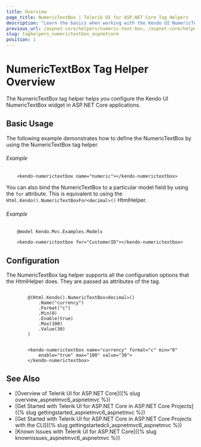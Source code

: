 ```yaml
---
title: Overview
page_title: NumericTextBox | Telerik UI for ASP.NET Core Tag Helpers
description: "Learn the basics when working with the Kendo UI NumericTextBox tag helper for ASP.NET Core (MVC 6 or ASP.NET Core MVC)."
previous_url: /aspnet-core/helpers/numeric-text-box, /aspnet-core/helpers/tag-helpers/numeric-text-box
slug: taghelpers_numerictextbox_aspnetcore
position: 1
---
```


# NumericTextBox Tag Helper Overview

The NumericTextBox tag helper helps you configure the Kendo UI NumericTextBox widget in ASP.NET Core applications.

## Basic Usage

The following example demonstrates how to define the NumericTextBox by using the NumericTextBox tag helper.

###### Example

        <kendo-numerictextbox name="numeric"></kendo-numerictextbox>

You can also bind the NumericTextBox to a particular model field by using the `for` attribute. This is equivalent to using the `Html.Kendo().NumericTextBoxFor<decimal>()` HtmlHelper.

###### Example

        @model Kendo.Mvc.Examples.Models

        <kendo-numerictextbox for="CustomerID"></kendo-numerictextbox>

## Configuration

The NumericTextBox tag helper supports all the configuration options that the HtmlHelper does. They are passed as attributes of the tag.

```cshtml

        @(Html.Kendo().NumericTextBox<decimal>()
            .Name("currency")
            .Format("c")
            .Min(0)
            .Enable(true)
            .Max(100)
            .Value(30)
        )
```
```tagHelper

        <kendo-numerictextbox name="currency" format="c" min="0"
            enable="true" max="100" value="30">
        </kendo-numerictextbox>
```

## See Also

* [Overview of Telerik UI for ASP.NET Core]({% slug overview_aspnetmvc6_aspnetmvc %})
* [Get Started with Telerik UI for ASP.NET Core in ASP.NET Core Projects]({% slug gettingstarted_aspnetmvc6_aspnetmvc %})
* [Get Started with Telerik UI for ASP.NET Core in ASP.NET Core Projects with the CLI]({% slug gettingstartedcli_aspnetmvc6_aspnetmvc %})
* [Known Issues with Telerik UI for ASP.NET Core]({% slug knownissues_aspnetmvc6_aspnetmvc %})
